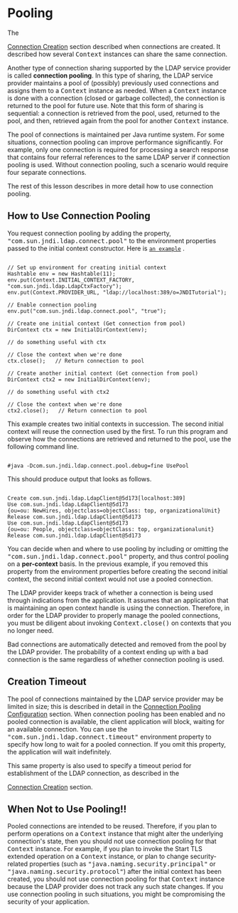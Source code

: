
# Pooling

The 

[Connection Creation](create.html) section described when connections are created. It described how several <tt>Context</tt> instances can share the same connection.

Another type of connection sharing supported by the LDAP service provider is called **connection pooling**. In this type of sharing, the LDAP service provider maintains a pool of (possibly) previously used connections and assigns them to a <tt>Context</tt> instance as needed. When a <tt>Context</tt> instance is done with a connection (closed or garbage collected), the connection is returned to the pool for future use. Note that this form of sharing is sequential: a connection is retrieved from the pool, used, returned to the pool, and then, retrieved again from the pool for another <tt>Context</tt> instance.

The pool of connections is maintained per Java runtime system. For some situations, connection pooling can improve performance significantly. For example, only one connection is required for processing a search response that contains four referral references to the same LDAP server if connection pooling is used. Without connection pooling, such a scenario would require four separate connections.

The rest of this lesson describes in more detail how to use connection pooling.

## How to Use Connection Pooling

You request connection pooling by adding the property, <tt>"com.sun.jndi.ldap.connect.pool"</tt> to the environment properties passed to the initial context constructor. Here is 
[`an example`](examples/UsePool.java)
.

```

// Set up environment for creating initial context
Hashtable env = new Hashtable(11);
env.put(Context.INITIAL_CONTEXT_FACTORY, "com.sun.jndi.ldap.LdapCtxFactory");
env.put(Context.PROVIDER_URL, "ldap://localhost:389/o=JNDITutorial");

// Enable connection pooling
env.put("com.sun.jndi.ldap.connect.pool", "true");

// Create one initial context (Get connection from pool)
DirContext ctx = new InitialDirContext(env);

// do something useful with ctx

// Close the context when we're done
ctx.close();   // Return connection to pool

// Create another initial context (Get connection from pool)
DirContext ctx2 = new InitialDirContext(env);

// do something useful with ctx2

// Close the context when we're done
ctx2.close();   // Return connection to pool

```

This example creates two initial contexts in succession. The second initial context will reuse the connection used by the first. To run this program and observe how the connections are retrieved and returned to the pool, use the following command line.

```

#java -Dcom.sun.jndi.ldap.connect.pool.debug=fine UsePool

```

This should produce output that looks as follows.

```

Create com.sun.jndi.ldap.LdapClient@5d173[localhost:389]
Use com.sun.jndi.ldap.LdapClient@5d173
{ou=ou: NewHires, objectclass=objectClass: top, organizationalUnit}
Release com.sun.jndi.ldap.LdapClient@5d173
Use com.sun.jndi.ldap.LdapClient@5d173
{ou=ou: People, objectclass=objectClass: top, organizationalunit}
Release com.sun.jndi.ldap.LdapClient@5d173

```

You can decide when and where to use pooling by including or omitting the <tt>"com.sun.jndi.ldap.connect.pool"</tt> property, and thus control pooling on a **per-context** basis. In the previous example, if you removed this property from the environment properties before creating the second initial context, the second initial context would not use a pooled connection.

The LDAP provider keeps track of whether a connection is being used through indications from the application. It assumes that an application that is maintaining an open context handle is using the connection. Therefore, in order for the LDAP provider to properly manage the pooled connections, you must be diligent about invoking <tt>Context.close()</tt> on contexts that you no longer need.

Bad connections are automatically detected and removed from the pool by the LDAP provider. The probability of a context ending up with a bad connection is the same regardless of whether connection pooling is used.

## <a name="TIMEOUT" id="TIMEOUT">Creation Timeout</a>

The pool of connections maintained by the LDAP service provider may be limited in size; this is described in detail in the 
[Connection Pooling Configuration](config.html) section. When connection pooling has been enabled and no pooled connection is available, the client application will block, waiting for an available connection. You can use the <tt>"com.sun.jndi.ldap.connect.timeout"</tt> environment property to specify how long to wait for a pooled connection. If you omit this property, the application will wait indefinitely.

This same property is also used to specify a timeout period for establishment of the LDAP connection, as described in the 

[Connection Creation](create.html#TIMEOUT) section.

## When Not to Use Pooling!!

Pooled connections are intended to be reused. Therefore, if you plan to perform operations on a <tt>Context</tt> instance that might alter the underlying connection's state, then you should not use connection pooling for that <tt>Context</tt> instance. For example, if you plan to invoke the Start TLS extended operation on a <tt>Context</tt> instance, or plan to change security-related properties (such as <tt>"java.naming.security.principal"</tt> or <tt>"java.naming.security.protocol"</tt>) after the initial context has been created, you should not use connection pooling for that <tt>Context</tt> instance because the LDAP provider does not track any such state changes. If you use connection pooling in such situations, you might be compromising the security of your application.

